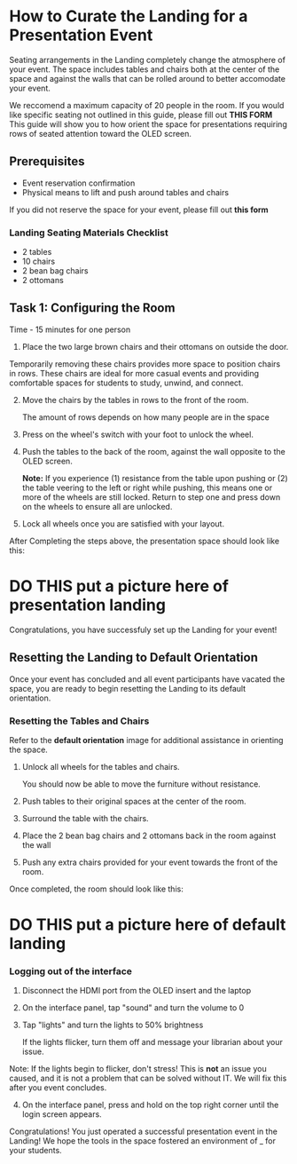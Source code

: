 # How to Curate the Landing for a Presentation Event

Seating arrangements in the Landing completely change the atmosphere of your event. The space includes tables and chairs both at the center of the space and against the walls that can be rolled around to better accomodate your event. 

We reccomend a maximum capacity of 20 people in the room. If you would like specific seating not outlined in this guide, please fill out **THIS FORM** This guide will show you to how orient the space for presentations requiring rows of seated attention toward the OLED screen.

## Prerequisites
* Event reservation confirmation
* Physical means to lift and push around tables and chairs

If you did not reserve the space for your event, please fill out **this form**

### Landing Seating Materials Checklist
* 2 tables
* 10 chairs
* 2 bean bag chairs
* 2 ottomans

## Task 1: Configuring the Room
Time - 15 minutes for one person

1. Place the two large brown chairs and their ottomans on outside the door.

 Temporarily removing these chairs provides more space to position chairs in rows. These chairs are ideal for more casual events and providing comfortable spaces for students to study, unwind, and connect. 

2. Move the chairs by the tables in rows to the front of the room.

    The amount of rows depends on how many people are in the space

3. Press on the wheel's switch with your foot to unlock the wheel.

4. Push the tables to the back of the room, against the wall opposite to the OLED screen.

    **Note:** If you experience (1) resistance from the table upon pushing or (2) the table veering to the left or right while pushing, this means one or more of the wheels are still locked. Return to step one and press down on the wheels to ensure all are unlocked. 

5. Lock all wheels once you are satisfied with your layout.

After Completing the steps above, the presentation space should look like this:
# DO THIS put a picture here of presentation landing

Congratulations, you have successfuly set up the Landing for your event! 

## Resetting the Landing to Default Orientation
Once your event has concluded and all event participants have vacated the space, you are ready to begin resetting the Landing to its default orientation. 

### Resetting the Tables and Chairs
Refer to the **default orientation** image for additional assistance in orienting the space. 

1. Unlock all wheels for the tables and chairs.

    You should now be able to move the furniture without resistance.
2. Push tables to their original spaces at the center of the room.
3. Surround the table with the chairs.
4. Place the 2 bean bag chairs and 2 ottomans back in the room against the wall
5. Push any extra chairs provided for your event towards the front of the room.

Once completed, the room should look like this:

# DO THIS put a picture here of default landing
### Logging out of the interface
1. Disconnect the HDMI port from the OLED insert and the laptop
2. On the interface panel, tap "sound" and turn the volume to 0
3. Tap "lights" and turn the lights to 50% brightness

    If the lights flicker, turn them off and message your librarian about your issue.

Note: If the lights begin to flicker, don't stress! This is **not** an issue you caused, and it is not a problem that can be solved without IT. We will fix this after you event concludes. 

4. On the interface panel, press and hold on the top right corner until the login screen appears.

Congratulations! You just operated a successful presentation event in the Landing! We hope the tools in the space fostered an environment of _ for your students. 